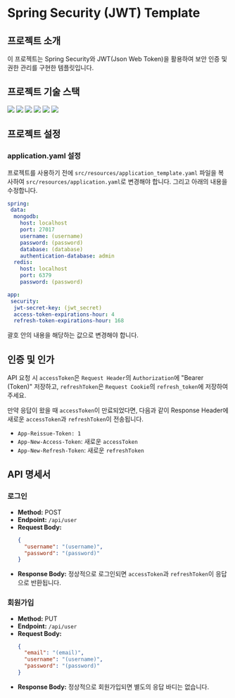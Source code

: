 
# Spring Security (JWT) Template

## 프로젝트 소개

이 프로젝트는 Spring Security와 JWT(Json Web Token)을 활용하여 보안 인증 및 권한 관리를 구현한 템플릿입니다.

## 프로젝트 기술 스택

<img src="https://img.shields.io/badge/Spring-6DB33F?style=for-the-badge&logo=spring&logoColor=white">
<img src="https://img.shields.io/badge/Spring_Boot_(v.%203.2.4)-F2F4F9?style=for-the-badge&logo=spring-boot">
<img src="https://img.shields.io/badge/Spring_Security-F2F4F9?style=for-the-badge&logo=springsecurity">
<img src="https://img.shields.io/badge/MongoDB-4EA94B?style=for-the-badge&logo=mongodb&logoColor=white">
<img src="https://img.shields.io/badge/Redis-DC382D?style=for-the-badge&logo=redis&logoColor=white">
<img src="https://img.shields.io/badge/JWT-000000?style=for-the-badge&logo=jsonwebtokens&logoColor=white">

## 프로젝트 설정

### application.yaml 설정
프로젝트를 사용하기 전에 `src/resources/application_template.yaml` 파일을 복사하여 `src/resources/application.yaml`로 변경해야 합니다. 그리고 아래의 내용을 수정합니다.
```yaml  
spring:  
 data: 
  mongodb:
    host: localhost
    port: 27017
    username: (username)
    password: (password)
    database: (database)
    authentication-database: admin
  redis:
    host: localhost
    port: 6379
    password: (password)

app:  
 security:
  jwt-secret-key: (jwt_secret) 
  access-token-expirations-hour: 4
  refresh-token-expirations-hour: 168  
```  
괄호 안의 내용을 해당하는 값으로 변경해야 합니다.

## 인증 및 인가
API 요청 시 `accessToken`은 `Request Header`의 `Authorization`에 "Bearer (Token)" 저장하고, `refreshToken`은 `Request Cookie`의 `refresh_token`에 저장하여주세요.

만약 응답이 왔을 때 `accessToken`이 만료되었다면, 다음과 같이 Response Header에 새로운 `accessToken`과 `refreshToken`이 전송됩니다.
- `App-Reissue-Token: 1`
- `App-New-Access-Token`: 새로운 `accessToken`
- `App-New-Refresh-Token`: 새로운 `refreshToken`

## API 명세서

### 로그인
- **Method:** POST
- **Endpoint:** `/api/user`
- **Request Body:**
  ```json  
  {  
    "username": "(username)",  
    "password": "(password)"  
  }  
  ```  
- **Response Body:** 정상적으로 로그인되면 `accessToken`과 `refreshToken`이 응답으로 반환됩니다.

### 회원가입
- **Method:** PUT
- **Endpoint:** `/api/user`
- **Request Body:**
  ```json  
  {  
    "email": "(email)",
    "username": "(username)",  
    "password": "(password)"
  }  
  ```  
- **Response Body:** 정상적으로 회원가입되면 별도의 응답 바디는 없습니다.
